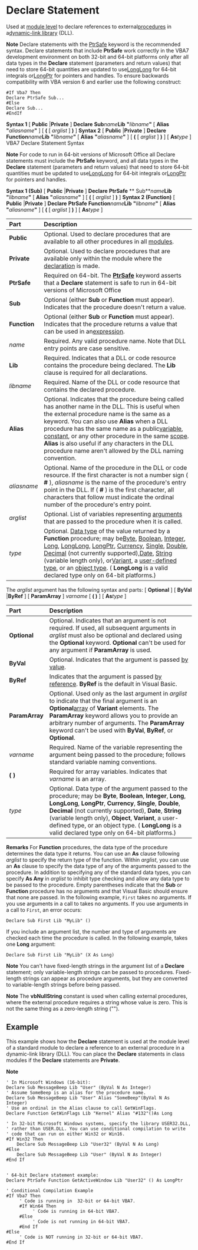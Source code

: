 
# Declare Statement

Used at [module level](b8bdf64f-5920-1ae9-16d0-b26d09524a30.md) to declare references to external[procedures](b8bdf64f-5920-1ae9-16d0-b26d09524a30.md) in a[dynamic-link library](b8bdf64f-5920-1ae9-16d0-b26d09524a30.md) (DLL).


 **Note**  Declare statements with the [PtrSafe](f413edb2-2839-efec-534a-eceb8d3da787.md) keyword is the recommended syntax. Declare statements that include **PtrSafe** work correctly in the VBA7 development environment on both 32-bit and 64-bit platforms only after all data types in the **Declare** statement (parameters and return values) that need to store 64-bit quantities are updated to use[LongLong](731bd14c-4523-cb84-cc00-21730fa745a8.md) for 64-bit integrals or[LongPtr](10ee4c07-b686-5b86-5cea-250a9218e7ba.md) for pointers and handles. To ensure backwards compatibility with VBA version 6 and earlier use the following construct:


```
#If Vba7 Then 
Declare PtrSafe Sub... 
#Else 
Declare Sub... 
#EndIf
```

 **Syntax 1**
[ **Public** |**Private** ] **Declare** **Sub**_name_**Lib** **"**_libname_**"** [ **Alias** **"**_aliasname_**"** ] [ **(** [ _arglist_ ] **)** ]
 **Syntax 2**
[ **Public** |**Private** ] **Declare** **Function**_name_**Lib** **"**_libname_**"** [ **Alias** **"**_aliasname_**"** ] [ **(** [ _arglist_ ] **)** ] [ **As**_type_ ]
VBA7 Declare Statement Syntax

 **Note**  For code to run in 64-bit versions of Microsoft Office all Declare statements must include the  **PtrSafe** keyword, and all data types in the **Declare** statement (parameters and return values) that need to store 64-bit quantities must be updated to use[LongLong](731bd14c-4523-cb84-cc00-21730fa745a8.md) for 64-bit integrals or[LongPtr](10ee4c07-b686-5b86-5cea-250a9218e7ba.md) for pointers and handles.

 **Syntax 1 (Sub)**
[ **Public** |**Private** ] **Declare** **PtrSafe** ** Sub**_name_**Lib** **"**_libname_**"** [ **Alias** **"**_aliasname_**"** ] [ **(** [ _arglist_ ] **)** ]
 **Syntax 2 (Function)**
[ **Public** |**Private** ] **Declare** **PtrSafe** **Function**_name_**Lib** **"**_libname_**"** [ **Alias** **"**_aliasname_**"** ] [ **(** [ _arglist_ ] **)** ] [ **As**_type_ ]


|**Part**|**Description**|
|:-----|:-----|
|**Public**|Optional. Used to declare procedures that are available to all other procedures in all [modules](b8bdf64f-5920-1ae9-16d0-b26d09524a30.md).|
|**Private**|Optional. Used to declare procedures that are available only within the module where the [declaration](b8bdf64f-5920-1ae9-16d0-b26d09524a30.md) is made.|
|**PtrSafe**|Required on 64-bit. The  **[PtrSafe](f413edb2-2839-efec-534a-eceb8d3da787.md)** keyword asserts that a **Declare** statement is safe to run in 64-bit versions of Microsoft Office|
|**Sub**|Optional (either  **Sub** or **Function** must appear). Indicates that the procedure doesn't return a value.|
|**Function**|Optional (either  **Sub** or **Function** must appear). Indicates that the procedure returns a value that can be used in an[expression](b8bdf64f-5920-1ae9-16d0-b26d09524a30.md).|
| _name_|Required. Any valid procedure name. Note that DLL entry points are case sensitive.|
|**Lib**|Required. Indicates that a DLL or code resource contains the procedure being declared. The  **Lib** clause is required for all declarations.|
| _libname_|Required. Name of the DLL or code resource that contains the declared procedure.|
|**Alias**|Optional. Indicates that the procedure being called has another name in the DLL. This is useful when the external procedure name is the same as a keyword. You can also use  **Alias** when a DLL procedure has the same name as a public[variable](b8bdf64f-5920-1ae9-16d0-b26d09524a30.md), [constant](b8bdf64f-5920-1ae9-16d0-b26d09524a30.md), or any other procedure in the same [scope](b8bdf64f-5920-1ae9-16d0-b26d09524a30.md).  **Alias** is also useful if any characters in the DLL procedure name aren't allowed by the DLL naming convention.|
| _aliasname_|Optional. Name of the procedure in the DLL or code resource. If the first character is not a number sign ( **#** ), _aliasname_ is the name of the procedure's entry point in the DLL. If ( **#** ) is the first character, all characters that follow must indicate the ordinal number of the procedure's entry point.|
| _arglist_|Optional. List of variables representing [arguments](b8bdf64f-5920-1ae9-16d0-b26d09524a30.md) that are passed to the procedure when it is called.|
| _type_|Optional. [Data type](b8bdf64f-5920-1ae9-16d0-b26d09524a30.md) of the value returned by a **Function** procedure; may be[Byte](b8bdf64f-5920-1ae9-16d0-b26d09524a30.md), [Boolean](b8bdf64f-5920-1ae9-16d0-b26d09524a30.md), [Integer](b8bdf64f-5920-1ae9-16d0-b26d09524a30.md), [Long](b8bdf64f-5920-1ae9-16d0-b26d09524a30.md), [LongLong](731bd14c-4523-cb84-cc00-21730fa745a8.md), [LongPtr](10ee4c07-b686-5b86-5cea-250a9218e7ba.md), [Currency](b8bdf64f-5920-1ae9-16d0-b26d09524a30.md), [Single](b8bdf64f-5920-1ae9-16d0-b26d09524a30.md), [Double](b8bdf64f-5920-1ae9-16d0-b26d09524a30.md), [Decimal](b8bdf64f-5920-1ae9-16d0-b26d09524a30.md) (not currently supported),[Date](b8bdf64f-5920-1ae9-16d0-b26d09524a30.md), [String](b8bdf64f-5920-1ae9-16d0-b26d09524a30.md) (variable length only), or[Variant](b8bdf64f-5920-1ae9-16d0-b26d09524a30.md), a [user-defined type](b8bdf64f-5920-1ae9-16d0-b26d09524a30.md), or an [object type](b8bdf64f-5920-1ae9-16d0-b26d09524a30.md). ( **LongLong** is a valid declared type only on 64-bit platforms.)|
The  _arglist_ argument has the following syntax and parts:
[ **Optional** ] [ **ByVal** |**ByRef** ] [ **ParamArray** ] _varname_ [ **( )** ] [ **As**_type_ ]


|**Part**|**Description**|
|:-----|:-----|
|**Optional**|Optional. Indicates that an argument is not required. If used, all subsequent arguments in  _arglist_ must also be optional and declared using the **Optional** keyword. **Optional** can't be used for any argument if **ParamArray** is used.|
|**ByVal**|Optional. Indicates that the argument is passed [by value](b8bdf64f-5920-1ae9-16d0-b26d09524a30.md).|
|**ByRef**|Indicates that the argument is passed [by reference](b8bdf64f-5920-1ae9-16d0-b26d09524a30.md).  **ByRef** is the default in Visual Basic.|
|**ParamArray**|Optional. Used only as the last argument in  _arglist_ to indicate that the final argument is an **Optional**[array](b8bdf64f-5920-1ae9-16d0-b26d09524a30.md) of **Variant** elements. The **ParamArray** keyword allows you to provide an arbitrary number of arguments. The **ParamArray** keyword can't be used with **ByVal**, **ByRef**, or **Optional**.|
| _varname_|Required. Name of the variable representing the argument being passed to the procedure; follows standard variable naming conventions.|
|**( )**|Required for array variables. Indicates that  _varname_ is an array.|
| _type_|Optional. Data type of the argument passed to the procedure; may be  **Byte**, **Boolean**, **Integer**, **Long**, **LongLong**, **LongPtr**, **Currency**, **Single**, **Double**, **Decimal** (not currently supported), **Date**, **String** (variable length only), **Object**, **Variant**, a user-defined type, or an object type. ( **LongLong** is a valid declared type only on 64-bit platforms.)|
 **Remarks**
For  **Function** procedures, the data type of the procedure determines the data type it returns. You can use an **As** clause following _arglist_ to specify the return type of the function. Within _arglist_, you can use an **As** clause to specify the data type of any of the arguments passed to the procedure. In addition to specifying any of the standard data types, you can specify **As Any** in _arglist_ to inhibit type checking and allow any data type to be passed to the procedure.
Empty parentheses indicate that the  **Sub** or **Function** procedure has no arguments and that Visual Basic should ensure that none are passed. In the following example, `First` takes no arguments. If you use arguments in a call to takes no arguments. If you use arguments in a call to `First`, an error occurs:



```
Declare Sub First Lib "MyLib" () 

```

If you include an argument list, the number and type of arguments are checked each time the procedure is called. In the following example, takes one  **Long** argument:



```
Declare Sub First Lib "MyLib" (X As Long) 

```


 **Note**  You can't have fixed-length strings in the argument list of a  **Declare** statement; only variable-length strings can be passed to procedures. Fixed-length strings can appear as procedure arguments, but they are converted to variable-length strings before being passed.


 **Note**  The  **vbNullString** constant is used when calling external procedures, where the external procedure requires a string whose value is zero. This is not the same thing as a zero-length string ("").


## Example

This example shows how the  **Declare** statement is used at the module level of a standard module to declare a reference to an external procedure in a dynamic-link library (DLL). You can place the **Declare** statements in class modules if the **Declare** statements are **Private**.


 **Note**  


```
' In Microsoft Windows (16-bit): 
Declare Sub MessageBeep Lib "User" (ByVal N As Integer) 
' Assume SomeBeep is an alias for the procedure name. 
Declare Sub MessageBeep Lib "User" Alias "SomeBeep"(ByVal N As Integer) 
' Use an ordinal in the Alias clause to call GetWinFlags. 
Declare Function GetWinFlags Lib "Kernel" Alias "#132"()As Long 
 
' In 32-bit Microsoft Windows systems, specify the library USER32.DLL, 
' rather than USER.DLL. You can use conditional compilation to write 
' code that can run on either Win32 or Win16. 
#If Win32 Then 
    Declare Sub MessageBeep Lib "User32" (ByVal N As Long) 
#Else 
    Declare Sub MessageBeep Lib "User" (ByVal N As Integer) 
#End If 
 
 
' 64-bit Declare statement example: 
Declare PtrSafe Function GetActiveWindow Lib "User32" () As LongPtr 
 
' Conditional Compilation Example 
#If Vba7 Then 
     ' Code is running in  32-bit or 64-bit VBA7. 
     #If Win64 Then 
          ' Code is running in 64-bit VBA7. 
     #Else 
          ' Code is not running in 64-bit VBA7. 
     #End If 
#Else 
     ' Code is NOT running in 32-bit or 64-bit VBA7. 
#End If 
 

```

